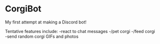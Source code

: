 # CorgiBot

My first attempt at making a Discord bot! 

Tentative features include: 
-react to chat messages
-/pet corgi
-/feed corgi
-send random corgi GIFs and photos
